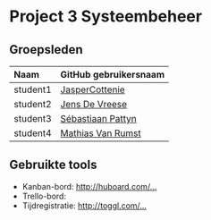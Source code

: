# Project 3 Systeembeheer

## Groepsleden

| Naam     | GitHub gebruikersnaam                   |
| :---     | :---                                    |
| student1 | [JasperCottenie](https://github.com/JasperCottenie) |
| student2 | [Jens De Vreese](https://github.com/jensdevreese) |
| student3 | [Sébastiaan Pattyn](https://github.com/student3) |
| student4 | [Mathias Van Rumst](https://github.com/mathias27) |

## Gebruikte tools

* Kanban-bord: <http://huboard.com/...>
* Trello-bord: 
* Tijdregistratie: <http://toggl.com/...>
